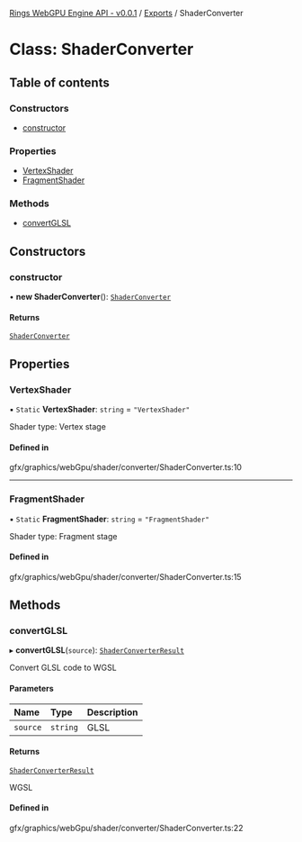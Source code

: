 [Rings WebGPU Engine API - v0.0.1](../README.md) / [Exports](../modules.md) / ShaderConverter

# Class: ShaderConverter

## Table of contents

### Constructors

- [constructor](ShaderConverter.md#constructor)

### Properties

- [VertexShader](ShaderConverter.md#vertexshader)
- [FragmentShader](ShaderConverter.md#fragmentshader)

### Methods

- [convertGLSL](ShaderConverter.md#convertglsl)

## Constructors

### constructor

• **new ShaderConverter**(): [`ShaderConverter`](ShaderConverter.md)

#### Returns

[`ShaderConverter`](ShaderConverter.md)

## Properties

### VertexShader

▪ `Static` **VertexShader**: `string` = `"VertexShader"`

Shader type: Vertex stage

#### Defined in

gfx/graphics/webGpu/shader/converter/ShaderConverter.ts:10

___

### FragmentShader

▪ `Static` **FragmentShader**: `string` = `"FragmentShader"`

Shader type: Fragment stage

#### Defined in

gfx/graphics/webGpu/shader/converter/ShaderConverter.ts:15

## Methods

### convertGLSL

▸ **convertGLSL**(`source`): [`ShaderConverterResult`](ShaderConverterResult.md)

Convert GLSL code to WGSL

#### Parameters

| Name | Type | Description |
| :------ | :------ | :------ |
| `source` | `string` | GLSL |

#### Returns

[`ShaderConverterResult`](ShaderConverterResult.md)

WGSL

#### Defined in

gfx/graphics/webGpu/shader/converter/ShaderConverter.ts:22
